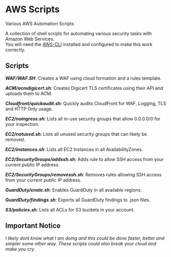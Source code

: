 # AWS Scripts
Various AWS Automation Scripts

A collection of shell scripts for automating various security tasks with Amazon Web Services.<br>
You will need the [AWS-CLI](https://aws.amazon.com/cli/) installed and configured to make this work correctly.

## Scripts

**_WAF/WAF.SH_**: Creates a WAF using cloud formation and a rules template.<br>

**_ACM/acmdigicert.sh_**: Creates Digicert TLS certificates using their API and uploads them to ACM.<br>

**_Cloudfront/quickaudit.sh_**: Quickly audits CloudFront for WAF, Logging, TLS and HTTP Only usage.<br>

**_EC2/noingress.sh_**: Lists all in-use security groups that allow 0.0.0.0/0 for your inspection.

**_EC2/notused.sh_**: Lists all unused security groups that can likely be removed.

**_EC2/instances.sh_**: Lists all EC2 Instances in all AvailabilityZones.

**_EC2/SecurityGroups/addssh.sh_**: Adds rule to allow SSH access from your current public IP address.

**_EC2/SecurityGroups/removessh.sh_**: Removes rules allowing SSH access from your current public IP address.

**_GuardDuty/enale.sh_**: Enables GuardDuty in all available regions.

**_GuardDuty/findings.sh_**: Exports all GuardDuty findings to .json files.

**_S3/policies.sh_**: Lists all ACLs for S3 buckets in your account. 

## Important Notice
*I likely dont know what I am doing and this could be done faster, better and simpler some other way. These scripts could also break your cloud and make you cry.*
